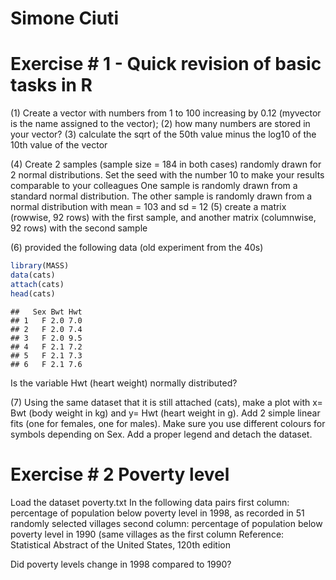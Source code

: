 # Simone Ciuti
# Exercise # 1 - Quick revision of basic tasks in R

(1) Create a vector with numbers from 1 to 100 increasing by 0.12 (myvector is the name assigned to the vector); 
(2) how many numbers are stored in your vector?
(3) calculate the sqrt of the 50th value minus the log10 of the 10th value of the vector



(4) Create 2 samples (sample size = 184 in both cases) randomly drawn for 2 normal distributions. 
    Set the seed with the number 10 to make your results comparable to your colleagues
    One sample is randomly drawn from a standard normal distribution.
    The other sample is randomly drawn from a normal distribution with mean = 103 and sd = 12
(5) create a matrix (rowwise, 92 rows) with the first sample, and another matrix (columnwise, 92 rows) with the second sample


(6) provided the following data (old experiment from the 40s)

```r
library(MASS)
data(cats)
attach(cats)
head(cats)
```

```
##   Sex Bwt Hwt
## 1   F 2.0 7.0
## 2   F 2.0 7.4
## 3   F 2.0 9.5
## 4   F 2.1 7.2
## 5   F 2.1 7.3
## 6   F 2.1 7.6
```
Is the variable Hwt (heart weight) normally distributed?


(7) Using the same dataset that it is still attached (cats), make a plot with x= Bwt (body weight in kg) and y= Hwt (heart weight in g). 
Add 2 simple linear fits (one for females, one for males). Make sure you use different colours for symbols depending on Sex. Add a proper legend and detach the dataset.





# Exercise # 2 Poverty level
Load the dataset poverty.txt
In the following data pairs
first column: percentage of population below poverty level in 1998, as recorded in 51 randomly selected villages
second column: percentage of population below poverty level in 1990 (same villages as the first column
Reference: Statistical Abstract of the United States, 120th edition



Did poverty levels change in 1998 compared to 1990?









